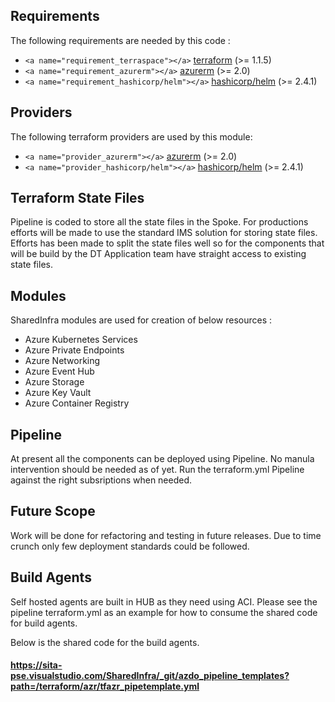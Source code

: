 <!-- BEGIN_TF_DOCS -->

## Requirements

The following requirements are needed by this code :

- `<a name="requirement_terraspace"></a>` [terraform](#requirement\_terraform) (>= 1.1.5)
- `<a name="requirement_azurerm"></a>` [azurerm](#requirement\_azurerm) (>= 2.0)
- `<a name="requirement_hashicorp/helm"></a>` [hashicorp/helm](#requirement\_helm) (>= 2.4.1)

## Providers

The following terraform providers are used by this module:

- `<a name="provider_azurerm"></a>` [azurerm](#provider\_azurerm) (>= 2.0)
- `<a name="provider_hashicorp/helm"></a>` [hashicorp/helm](#requirement\_helm) (>= 2.4.1)

## Terraform State Files

Pipeline is coded to store all the state files in the Spoke. For productions efforts will be made to use the standard IMS solution for storing state files.
Efforts has been made to split the state files well so for the components that will be build by the DT Application team have straight access to existing state files.

## Modules

SharedInfra modules are used for creation of below resources :

- Azure Kubernetes Services
- Azure Private Endpoints
- Azure Networking
- Azure Event Hub
- Azure Storage
- Azure Key Vault
- Azure Container Registry

## Pipeline

At present all the components can be deployed using Pipeline. No manula intervention should be needed as of yet.
Run the terraform.yml Pipeline against the right subsriptions when needed.

## Future Scope

Work will be done for refactoring and testing in future releases. Due to time crunch only few deployment standards could be followed.

## Build Agents

Self hosted agents are built in HUB as they need using ACI.
Please see the pipeline terraform.yml as an example for how to consume the shared code for build agents.

Below is the shared code for the build agents.

#### https://sita-pse.visualstudio.com/SharedInfra/_git/azdo_pipeline_templates?path=/terraform/azr/tfazr_pipetemplate.yml

<!-- END_TF_DOCS -->
